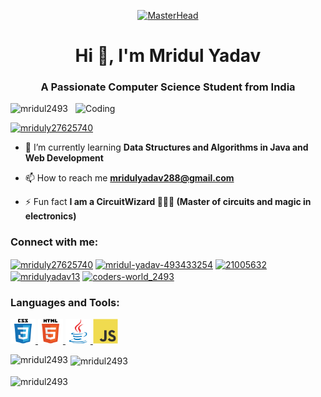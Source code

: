 <p align="center"> 
  <a href="https://github.com/mridul2493">
    <img src="https://imgs.search.brave.com/OQUClWIFtgEyPCo5zvofpzwDEi4BMhocCr9lUCEdMEo/rs:fit:860:0:0:0/g:ce/aHR0cHM6Ly9tZWRp/YS5pc3RvY2twaG90/by5jb20vaWQvMTgz/ODA1ODQzL3Bob3Rv/L2dlbmVyaWMtamF2/YS1jb2RlLmpwZz9z/PTYxMng2MTImdz0w/Jms9MjAmYz1KQWdv/MHVkdFJ6T1NjRFdS/RHZnSFl3Zms4bTJw/RHUxUjNWSWd6SHpl/TU9jPQ" alt="MasterHead" style="width:150%; height: 300px; object-fit: cover;">
  </a>
</p>

<h1 align="center">Hi 👋, I'm Mridul Yadav</h1>
<h3 align="center">A Passionate Computer Science Student from India</h3>
<img align="right" alt="Coding" width="400" src="https://i.pinimg.com/originals/81/17/8b/81178b47a8598f0c81c4799f2cdd4057.gif">

<p align="left"> <img src="https://komarev.com/ghpvc/?username=mridul2493&label=Profile%20views&color=0e75b6&style=flat" alt="mridul2493" /> </p>

<p align="left"> <a href="https://twitter.com/mriduly27625740" target="blank"><img src="https://img.shields.io/twitter/follow/mriduly27625740?logo=twitter&style=for-the-badge" alt="mriduly27625740" /></a> </p>

- 🌱 I’m currently learning **Data Structures and Algorithms in Java and Web Development**

- 📫 How to reach me **mridulyadav288@gmail.com**

- ⚡ Fun fact **I am a CircuitWizard 🧙‍♂️💡 (Master of circuits and magic in electronics)**

<h3 align="left">Connect with me:</h3>
<p align="left">
<a href="https://twitter.com/mriduly27625740" target="blank"><img align="center" src="https://raw.githubusercontent.com/rahuldkjain/github-profile-readme-generator/master/src/images/icons/Social/twitter.svg" alt="mriduly27625740" height="30" width="40" /></a>
<a href="https://linkedin.com/in/mridul-yadav-493433254" target="blank"><img align="center" src="https://raw.githubusercontent.com/rahuldkjain/github-profile-readme-generator/master/src/images/icons/Social/linked-in-alt.svg" alt="mridul-yadav-493433254" height="30" width="40" /></a>
<a href="https://stackoverflow.com/users/21005632" target="blank"><img align="center" src="https://raw.githubusercontent.com/rahuldkjain/github-profile-readme-generator/master/src/images/icons/Social/stack-overflow.svg" alt="21005632" height="30" width="40" /></a>
<a href="https://instagram.com/mridulyadav13" target="blank"><img align="center" src="https://raw.githubusercontent.com/rahuldkjain/github-profile-readme-generator/master/src/images/icons/Social/instagram.svg" alt="mridulyadav13" height="30" width="40" /></a>
<!--<a href="https://www.codechef.com/users/codermridul" target="blank"><img align="center" src="https://cdn.jsdelivr.net/npm/simple-icons@3.1.0/icons/codechef.svg" alt="codermridul" height="30" width="40" /></a>-->
<!--<a href="https://codeforces.com/profile/coders_king" target="blank"><img align="center" src="https://raw.githubusercontent.com/rahuldkjain/github-profile-readme-generator/master/src/images/icons/Social/codeforces.svg" alt="coders_king" height="30" width="40" /></a>-->
<a href="https://www.leetcode.com/coders-world_2493" target="blank"><img align="center" src="https://raw.githubusercontent.com/rahuldkjain/github-profile-readme-generator/master/src/images/icons/Social/leet-code.svg" alt="coders-world_2493" height="30" width="40" /></a>
<!--<a href="https://auth.geeksforgeeks.org/user/mriduofyw" target="blank"><img align="center" src="https://raw.githubusercontent.com/rahuldkjain/github-profile-readme-generator/master/src/images/icons/Social/geeks-for-geeks.svg" alt="mriduofyw" height="30" width="40" /></a>-->
</p>

<h3 align="left">Languages and Tools:</h3>
<p align="left"> <a href="https://www.w3schools.com/css/" target="_blank" rel="noreferrer"> <img src="https://raw.githubusercontent.com/devicons/devicon/master/icons/css3/css3-original-wordmark.svg" alt="css3" width="40" height="40"/> </a> <a href="https://www.w3.org/html/" target="_blank" rel="noreferrer"> <img src="https://raw.githubusercontent.com/devicons/devicon/master/icons/html5/html5-original-wordmark.svg" alt="html5" width="40" height="40"/> </a> <a href="https://www.java.com" target="_blank" rel="noreferrer"> <img src="https://raw.githubusercontent.com/devicons/devicon/master/icons/java/java-original.svg" alt="java" width="40" height="40"/> </a> <a href="https://developer.mozilla.org/en-US/docs/Web/JavaScript" target="_blank" rel="noreferrer"> <img src="https://raw.githubusercontent.com/devicons/devicon/master/icons/javascript/javascript-original.svg" alt="javascript" width="40" height="40"/> </a> </p>

<p><img align="left" src="https://github-readme-stats.vercel.app/api/top-langs?username=mridul2493&show_icons=true&locale=en&layout=compact" alt="mridul2493" /></p>

<p>&nbsp;<img align="center" src="https://github-readme-stats.vercel.app/api?username=mridul2493&show_icons=true&locale=en" alt="mridul2493" /></p>

<p><img align="center" src="https://github-readme-streak-stats.herokuapp.com/?user=mridul2493&" alt="mridul2493" /></p>
